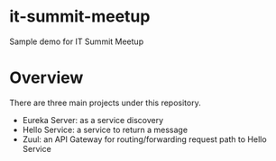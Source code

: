 # it-summit-meetup
Sample demo for IT Summit Meetup

# Overview
There are three main projects under this repository.
* Eureka Server: as a service discovery
* Hello Service: a service to return a message
* Zuul: an API Gateway for routing/forwarding request path to Hello Service